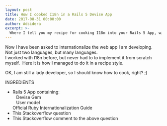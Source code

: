 ```yaml
---
layout: post
title: How I cooked I18n in a Rails 5 Devise App
date: 2017-08-31 00:00:00
author: Adsidera
excerpt: >-
  Where I tell you my recipe for cooking I18n into your Rails 5 App, with or notwithstanding Devise
---
```



Now I have been asked to internationalize the web app I am developing.&nbsp;<br>Not just two languages, but many languages.&nbsp;<br>I worked with I18n before, but never had to to implement it from scratch myself.&nbsp; Here it is how I managed to do it in a recipe style.

OK, I am still a lady developer, so I should know how to cook, right? ;)

INGREDIENTS

- Rails 5 App containing:<br>&nbsp; &nbsp;Devise Gem<br>&nbsp; &nbsp;User model<br>Official Ruby Internationalization Guide
- This Stackoverflow question
- This Stackoverflow comment to the above question

&nbsp;